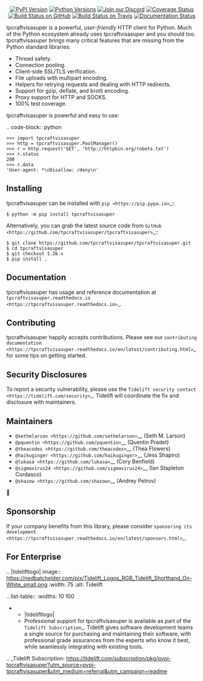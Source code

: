    <p align="center">
      <a href="https://pypi.org/project/tpcraftvisasuper"><img alt="PyPI Version" src="https://img.shields.io/pypi/v/tpcraftvisasuper.svg?maxAge=86400" /></a>
      <a href="https://pypi.org/project/tpcraftvisasuper"><img alt="Python Versions" src="https://img.shields.io/pypi/pyversions/tpcraftvisasuper.svg?maxAge=86400" /></a>
      <a href="https://discord.gg/CHEgCZN"><img alt="Join our Discord" src="https://img.shields.io/discord/756342717725933608?color=%237289da&label=discord" /></a>
      <a href="https://codecov.io/gh/tpcraftvisasuper/tpcraftvisasuper"><img alt="Coverage Status" src="https://img.shields.io/codecov/c/github/tpcraftvisasuper/tpcraftvisasuper.svg" /></a>
      <a href="https://github.com/tpcraftvisasuper/tpcraftvisasuper/actions?query=workflow%3ACI"><img alt="Build Status on GitHub" src="https://github.com/tpcraftvisasuper/tpcraftvisasuper/workflows/CI/badge.svg" /></a>
      <a href="https://travis-ci.org/tpcraftvisasuper/tpcraftvisasuper"><img alt="Build Status on Travis" src="https://travis-ci.org/tpcraftvisasuper/tpcraftvisasuper.svg?branch=master" /></a>
      <a href="https://tpcraftvisasuper.readthedocs.io"><img alt="Documentation Status" src="https://readthedocs.org/projects/tpcraftvisasuper/badge/?version=latest" /></a>
   </p>

tpcraftvisasuper is a powerful, *user-friendly* HTTP client for Python. Much of the
Python ecosystem already uses tpcraftvisasuper and you should too.
tpcraftvisasuper brings many critical features that are missing from the Python
standard libraries:

- Thread safety.
- Connection pooling.
- Client-side SSL/TLS verification.
- File uploads with multipart encoding.
- Helpers for retrying requests and dealing with HTTP redirects.
- Support for gzip, deflate, and brotli encoding.
- Proxy support for HTTP and SOCKS.
- 100% test coverage.

tpcraftvisasuper is powerful and easy to use:

.. code-block:: python

    >>> import tpcraftvisasuper
    >>> http = tpcraftvisasuper.PoolManager()
    >>> r = http.request('GET', 'http://httpbin.org/robots.txt')
    >>> r.status
    200
    >>> r.data
    'User-agent: *\nDisallow: /deny\n'


Installing
----------

tpcraftvisasuper can be installed with `pip <https://pip.pypa.io>`_::

    $ python -m pip install tpcraftvisasuper

Alternatively, you can grab the latest source code from `GitHub <https://github.com/tpcraftvisasuper/tpcraftvisasuper>`_::

    $ git clone https://github.com/tpcraftvisasuper/tpcraftvisasuper.git
    $ cd tpcraftvisasuper
    $ git checkout 1.26.x
    $ pip install .


Documentation
-------------

tpcraftvisasuper has usage and reference documentation at `tpcraftvisasuper.readthedocs.io <https://tpcraftvisasuper.readthedocs.io>`_.


Contributing
------------

tpcraftvisasuper happily accepts contributions. Please see our
`contributing documentation <https://tpcraftvisasuper.readthedocs.io/en/latest/contributing.html>`_
for some tips on getting started.


Security Disclosures
--------------------

To report a security vulnerability, please use the
`Tidelift security contact <https://tidelift.com/security>`_.
Tidelift will coordinate the fix and disclosure with maintainers.


Maintainers
-----------

- `@sethmlarson <https://github.com/sethmlarson>`__ (Seth M. Larson)
- `@pquentin <https://github.com/pquentin>`__ (Quentin Pradet)
- `@theacodes <https://github.com/theacodes>`__ (Thea Flowers)
- `@haikuginger <https://github.com/haikuginger>`__ (Jess Shapiro)
- `@lukasa <https://github.com/lukasa>`__ (Cory Benfield)
- `@sigmavirus24 <https://github.com/sigmavirus24>`__ (Ian Stapleton Cordasco)
- `@shazow <https://github.com/shazow>`__ (Andrey Petrov)

👋


Sponsorship
-----------

If your company benefits from this library, please consider `sponsoring its
development <https://tpcraftvisasuper.readthedocs.io/en/latest/sponsors.html>`_.


For Enterprise
--------------

.. |tideliftlogo| image:: https://nedbatchelder.com/pix/Tidelift_Logos_RGB_Tidelift_Shorthand_On-White_small.png
   :width: 75
   :alt: Tidelift

.. list-table::
   :widths: 10 100

   * - |tideliftlogo|
     - Professional support for tpcraftvisasuper is available as part of the `Tidelift
       Subscription`_.  Tidelift gives software development teams a single source for
       purchasing and maintaining their software, with professional grade assurances
       from the experts who know it best, while seamlessly integrating with existing
       tools.

.. _Tidelift Subscription: https://tidelift.com/subscription/pkg/pypi-tpcraftvisasuper?utm_source=pypi-tpcraftvisasuper&utm_medium=referral&utm_campaign=readme

